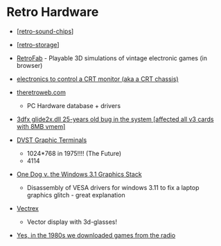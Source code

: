 Retro Hardware
==============

* [[retro-sound-chips]]
* [[retro-storage]]


* [RetroFab](https://itizso.itch.io/retrofab) - Playable 3D simulations of vintage electronic games (in browser)

* [electronics to control a CRT monitor (aka a CRT chassis)](https://github.com/tdaede/td-crt)
* [theretroweb.com](https://theretroweb.com/)
    * PC Hardware database + drivers

* [3dfx glide2x.dll 25-years old bug in the system [affected all v3 cards with 8MB vmem]](https://www.vogons.org/viewtopic.php?t=98957)

* [DVST Graphic Terminals](https://vintagetek.org/dvst-graphic-terminals/)
    * 1024*768 in 1975!!!! (The Future)
    * 4114
* [One Dog v. the Windows 3.1 Graphics Stack](https://wuffs.org/blog/windows-3x-graphics)
    * Disassembly of VESA drivers for windows 3.11 to fix a laptop graphics glitch - great explanation

* [Vectrex](https://www.amigalove.com/viewtopic.php?t=2887)
    * Vector display with 3d-glasses!

* [Yes, in the 1980s we downloaded games from the radio](https://newslttrs.com/yes-in-the-1980s-we-downloaded-games-from-the-radio/)

[//begin]: # "Autogenerated link references for markdown compatibility"
[retro-sound-chips]: retro-sound-chips.md "Retro Sound Chips"
[retro-storage]: retro-storage.md "Retro Storage"
[//end]: # "Autogenerated link references"